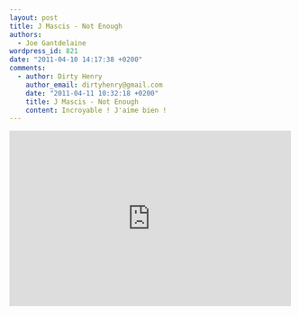 ```yaml
---
layout: post
title: J Mascis - Not Enough
authors:
  - Joe Gantdelaine
wordpress_id: 821
date: "2011-04-10 14:17:38 +0200"
comments:
  - author: Dirty Henry
    author_email: dirtyhenry@gmail.com
    date: "2011-04-11 10:32:18 +0200"
    title: J Mascis - Not Enough
    content: Incroyable ! J'aime bien !
---
```


<iframe title="YouTube video player" width="500" height="311" src="http://www.youtube.com/embed/aqqH16oePQg" frameborder="0" allowfullscreen></iframe>
